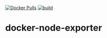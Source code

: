 [![Docker Pulls](https://badgen.net/docker/pulls/noenv/node-exporter)](https://hub.docker.com/r/noenv/node-exporter)
[![build](https://github.com/NoEnv/docker-node-exporter/actions/workflows/build.yml/badge.svg)](https://github.com/NoEnv/docker-node-exporter/actions/workflows/build.yml)

# docker-node-exporter
